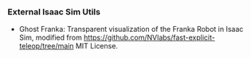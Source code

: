 ### External Isaac Sim Utils

- Ghost Franka: Transparent visualization of the Franka Robot in Isaac Sim, modified from 
https://github.com/NVlabs/fast-explicit-teleop/tree/main
MIT License.